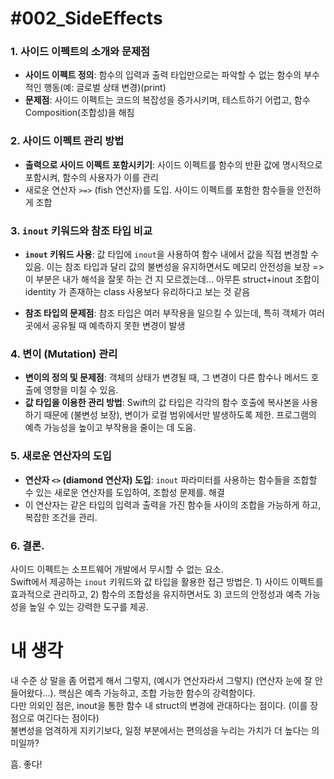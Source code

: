 # #002_SideEffects

### 1. 사이드 이펙트의 소개와 문제점
- **사이드 이펙트 정의**: 함수의 입력과 출력 타입만으로는 파악할 수 없는 함수의 부수적인 행동(예: 글로벌 상태 변경)(print)
- **문제점**: 사이드 이펙트는 코드의 복잡성을 증가시키며, 테스트하기 어렵고, 함수 Composition(조합성)을 해침

### 2. 사이드 이펙트 관리 방법
- **출력으로 사이드 이펙트 포함시키기**: 사이드 이펙트를 함수의 반환 값에 명시적으로 포함시켜, 함수의 사용자가 이를 관리
- 새로운 연산자 `>=>` (fish 연산자)를 도입. 사이드 이펙트를 포함한 함수들을 안전하게 조합  

### 3. `inout` 키워드와 참조 타입 비교
- **`inout` 키워드 사용**: 값 타입에 `inout`을 사용하여 함수 내에서 값을 직접 변경할 수 있음. 이는 참조 타입과 달리 값의 불변성을 유지하면서도 메모리 안전성을 보장
=> 이 부분은 내가 해석을 잘못 하는 건 지 모르겠는데... 아무튼 struct+inout 조합이 identity 가 존재하는 class 사용보다 유리하다고 보는 것 같음  

- **참조 타입의 문제점**: 참조 타입은 여러 부작용을 일으킬 수 있는데, 특히 객체가 여러 곳에서 공유될 때 예측하지 못한 변경이 발생

### 4. 변이 (Mutation) 관리
- **변이의 정의 및 문제점**: 객체의 상태가 변경될 때, 그 변경이 다른 함수나 메서드 호출에 영향을 미칠 수 있음. 
- **값 타입을 이용한 관리 방법**: Swift의 값 타입은 각각의 함수 호출에 복사본을 사용하기 때문에 (불변성 보장), 변이가 로컬 범위에서만 발생하도록 제한. 프로그램의 예측 가능성을 높이고 부작용을 줄이는 데 도움. 

### 5. 새로운 연산자의 도입
- **연산자 `<>` (diamond 연산자) 도입**: `inout` 파라미터를 사용하는 함수들을 조합할 수 있는 새로운 연산자를 도입하여, 조합성 문제를. 해결  
- 이 연산자는 같은 타입의 입력과 출력을 가진 함수들 사이의 조합을 가능하게 하고, 복잡한 조건을 관리.

### 6. 결론. 
사이드 이펙트는 소프트웨어 개발에서 무시할 수 없는 요소.   
Swift에서 제공하는 `inout` 키워드와 값 타입을 활용한 접근 방법은. 1) 사이드 이펙트를 효과적으로 관리하고, 2) 함수의 조합성을 유지하면서도 3) 코드의 안정성과 예측 가능성을 높일 수 있는 강력한 도구를 제공.


# 내 생각 

내 수준 상 말을 좀 어렵게 해서 그렇지, (예시가 연산자라서 그렇지) (연산자 눈에 잘 안들어왔다...). 
핵심은 예측 가능하고, 조합 가능한 함수의 강력함이다.  
다만 의외인 점은, inout을 통한 함수 내 struct의 변경에 관대하다는 점이다.  (이를 장점으로 여긴다는 점이다)  
불변성을 엄격하게 지키기보다, 일정 부분에서는 편의성을 누리는 가치가 더 높다는 의미일까?     

흠. 좋다!  



   



